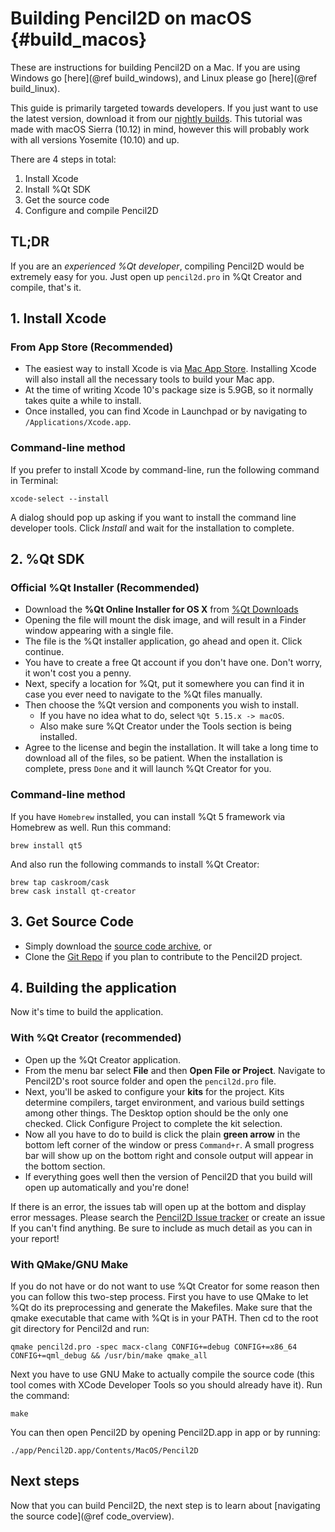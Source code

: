 Building Pencil2D on macOS {#build_macos}
==========================

These are instructions for building Pencil2D on a Mac. If you are using Windows go [here](@ref build_windows), and Linux please go [here](@ref build_linux).

This guide is primarily targeted towards developers. If you just want to use the latest version, download it from our [nightly builds](https://www.pencil2d.org/download/nightly/). This tutorial was made with macOS Sierra (10.12) in mind, however this will probably work with all versions Yosemite (10.10) and up.

There are 4 steps in total:

1. Install Xcode
2. Install %Qt SDK
3. Get the source code
4. Configure and compile Pencil2D

## TL;DR

If you are an *experienced %Qt developer*, compiling Pencil2D would be extremely easy for you. Just open up `pencil2d.pro` in %Qt Creator and compile, that's it.

## 1. Install Xcode

### From App Store (Recommended)

- The easiest way to install Xcode is via [Mac App Store](https://itunes.apple.com/us/app/xcode/id497799835). Installing Xcode will also install all the necessary tools to build your Mac app.
- At the time of writing Xcode 10's package size is 5.9GB, so it normally takes quite a while to install.
- Once installed, you can find Xcode in Launchpad or by navigating to `/Applications/Xcode.app`.

### Command-line method

If you prefer to install Xcode by command-line, run the following command in Terminal:

    xcode-select --install

A dialog should pop up asking if you want to install the command line developer tools. Click *Install* and wait for the installation to complete.

## 2. %Qt SDK

### Official %Qt Installer (Recommended)

- Download the <b>%Qt Online Installer for OS X</b> from [%Qt Downloads](https://www.qt.io/download-qt-installer-oss)
- Opening the file will mount the disk image, and will result in a Finder window appearing with a single file.
- The file is the %Qt installer application, go ahead and open it. Click continue.
- You have to create a free Qt account if you don't have one. Don't worry, it won't cost you a penny.
- Next, specify a location for %Qt, put it somewhere you can find it in case you ever need to navigate to the %Qt files manually.
- Then choose the %Qt version and components you wish to install.
  - If you have no idea what to do, select `%Qt 5.15.x -> macOS`.
  - Also make sure %Qt Creator under the Tools section is being installed.
- Agree to the license and begin the installation. It will take a long time to download all of the files, so be patient. When the installation is complete, press `Done` and it will launch %Qt Creator for you.

### Command-line method

If you have `Homebrew` installed, you can install %Qt 5 framework via Homebrew as well. Run this command:

    brew install qt5

And also run the following commands to install %Qt Creator:

    brew tap caskroom/cask
    brew cask install qt-creator

## 3. Get Source Code

- Simply download the [source code archive](https://github.com/pencil2d/pencil/archive/master.zip), or
- Clone the [Git Repo](https://github.com/pencil2d/pencil.git) if you plan to contribute to the Pencil2D project.

## 4. Building the application

Now it's time to build the application.

### With %Qt Creator (recommended)

- Open up the %Qt Creator application.
- From the menu bar select **File** and then **Open File or Project**. Navigate to Pencil2D's root source folder and open the `pencil2d.pro` file. 
- Next, you'll be asked to configure your **kits** for the project. Kits determine compilers, target environment, and various build settings among other things. The Desktop option should be the only one checked. Click Configure Project to complete the kit selection.
- Now all you have to do to build is click the plain **green arrow** in the bottom left corner of the window or press `Command+r`. A small progress bar will show up on the bottom right and console output will appear in the bottom section.
- If everything goes well then the version of Pencil2D that you build will open up automatically and you're done!

If there is an error, the issues tab will open up at the bottom and display error messages. Please search the [Pencil2D Issue tracker](https://github.com/pencil2d/pencil/issues) or create an issue If you can't find anything. Be sure to include as much detail as you can in your report!

### With QMake/GNU Make

If you do not have or do not want to use %Qt Creator for some reason then you can follow this two-step process. First you have to use QMake to let %Qt do its preprocessing and generate the Makefiles. Make sure that the qmake executable that came with %Qt is in your PATH. Then cd to the root git directory for Pencil2d and run:

    qmake pencil2d.pro -spec macx-clang CONFIG+=debug CONFIG+=x86_64 CONFIG+=qml_debug && /usr/bin/make qmake_all

Next you have to use GNU Make to actually compile the source code (this tool comes with XCode Developer Tools so you should already have it). Run the command:

    make

You can then open Pencil2D by opening Pencil2D.app in app or by running:

    ./app/Pencil2D.app/Contents/MacOS/Pencil2D

## Next steps

Now that you can build Pencil2D, the next step is to learn about [navigating the source code](@ref code_overview).

